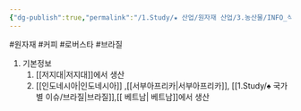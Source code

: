 ```yaml
---
{"dg-publish":true,"permalink":"/1.Study/★ 산업/원자재 산업/3.농산물/INFO_식량,가축 등/로버스타/","created":"2024-11-20T21:02:28.917+09:00","updated":"2025-06-26T13:26:57.349+09:00"}
---
```


#원자재 #커피 #로버스타 #브라질 


1. 기본정보
	1. [[저지대\|저지대]]에서 생산
	2. [[인도네시아\|인도네시아]] ,[[서부아프리카\|서부아프리카]], [[1.Study/♠ 국가별 이슈/브라질\|브라질]],[[ 베트남\| 베트남]]에서 생산